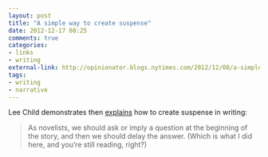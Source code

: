 ```yaml
---
layout: post
title: "A simple way to create suspense"
date: 2012-12-17 08:25
comments: true
categories: 
- links
- writing
external-link: http://opinionator.blogs.nytimes.com/2012/12/08/a-simple-way-to-create-suspense/
tags:
- writing
- narrative
---
```


Lee Child demonstrates then [explains][] how to create suspense in
writing:

> As novelists, we should ask or imply a question at the beginning of
> the story, and then we should delay the answer. (Which is what I did
> here, and you’re still reading, right?)

  [explains]: http://opinionator.blogs.nytimes.com/2012/12/08/a-simple-way-to-create-suspense/
